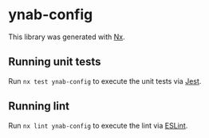 # ynab-config

This library was generated with [Nx](https://nx.dev).

## Running unit tests

Run `nx test ynab-config` to execute the unit tests via [Jest](https://jestjs.io).

## Running lint

Run `nx lint ynab-config` to execute the lint via [ESLint](https://eslint.org/).
